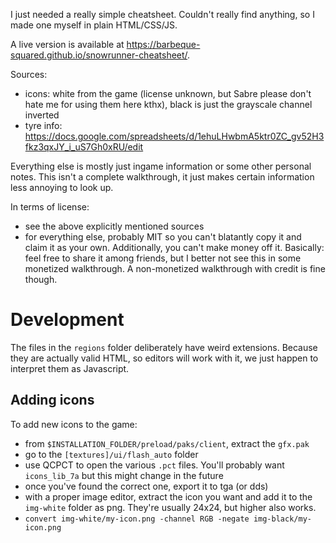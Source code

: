 I just needed a really simple cheatsheet.
Couldn't really find anything, so I made one myself in plain HTML/CSS/JS.

A live version is available at https://barbeque-squared.github.io/snowrunner-cheatsheet/.

Sources:
- icons: white from the game (license unknown, but Sabre please don't hate me for using them here kthx), black is just the grayscale channel inverted
- tyre info: https://docs.google.com/spreadsheets/d/1ehuLHwbmA5ktr0ZC_gv52H3fkz3qxJY_i_uS7Gh0xRU/edit

Everything else is mostly just ingame information or some other personal notes.
This isn't a complete walkthrough, it just makes certain information less annoying to look up.

In terms of license:
- see the above explicitly mentioned sources
- for everything else, probably MIT so you can't blatantly copy it and claim it as your own. Additionally, you can't make money off it. Basically: feel free to share it among friends, but I better not see this in some monetized walkthrough. A non-monetized walkthrough with credit is fine though.

# Development
The files in the `regions` folder deliberately have weird extensions.
Because they are actually valid HTML, so editors will work with it, we just happen to interpret them as Javascript.

## Adding icons
To add new icons to the game:
- from `$INSTALLATION_FOLDER/preload/paks/client`, extract the `gfx.pak`
- go to the `[textures]/ui/flash_auto` folder
- use QCPCT to open the various `.pct` files. You'll probably want `icons_lib_7a` but this might change in the future
- once you've found the correct one, export it to tga (or dds)
- with a proper image editor, extract the icon you want and add it to the `img-white` folder as png. They're usually 24x24, but higher also works.
- `convert img-white/my-icon.png -channel RGB -negate img-black/my-icon.png`
